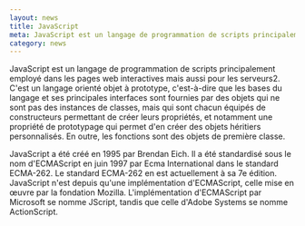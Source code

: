 ```yaml
---
layout: news
title: JavaScript
meta: JavaScript est un langage de programmation de scripts principalement employé dans les pages web interactives mais aussi pour les serveurs.
category: news
---
```


JavaScript est un langage de programmation de scripts principalement employé dans les pages web interactives mais aussi pour les serveurs2. C'est un langage orienté objet à prototype, c'est-à-dire que les bases du langage et ses principales interfaces sont fournies par des objets qui ne sont pas des instances de classes, mais qui sont chacun équipés de constructeurs permettant de créer leurs propriétés, et notamment une propriété de prototypage qui permet d'en créer des objets héritiers personnalisés. En outre, les fonctions sont des objets de première classe.

JavaScript a été créé en 1995 par Brendan Eich. Il a été standardisé sous le nom d'ECMAScript en juin 1997 par Ecma International dans le standard ECMA-262. Le standard ECMA-262 en est actuellement à sa 7e édition. JavaScript n'est depuis qu'une implémentation d'ECMAScript, celle mise en œuvre par la fondation Mozilla. L'implémentation d'ECMAScript par Microsoft se nomme JScript, tandis que celle d'Adobe Systems se nomme ActionScript.